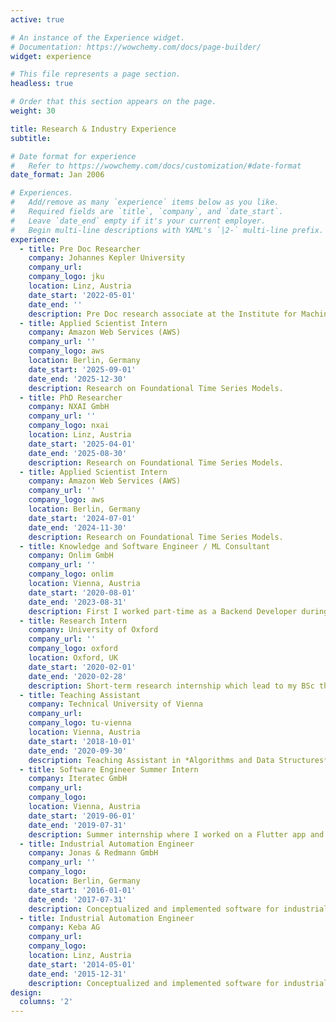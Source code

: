 ```yaml
---
active: true

# An instance of the Experience widget.
# Documentation: https://wowchemy.com/docs/page-builder/
widget: experience

# This file represents a page section.
headless: true

# Order that this section appears on the page.
weight: 30

title: Research & Industry Experience
subtitle:

# Date format for experience
#   Refer to https://wowchemy.com/docs/customization/#date-format
date_format: Jan 2006

# Experiences.
#   Add/remove as many `experience` items below as you like.
#   Required fields are `title`, `company`, and `date_start`.
#   Leave `date_end` empty if it's your current employer.
#   Begin multi-line descriptions with YAML's `|2-` multi-line prefix.
experience:
  - title: Pre Doc Researcher
    company: Johannes Kepler University
    company_url: 
    company_logo: jku
    location: Linz, Austria
    date_start: '2022-05-01'
    date_end: ''
    description: Pre Doc research associate at the Institute for Machine Learning.
  - title: Applied Scientist Intern
    company: Amazon Web Services (AWS)
    company_url: ''
    company_logo: aws
    location: Berlin, Germany
    date_start: '2025-09-01'
    date_end: '2025-12-30'
    description: Research on Foundational Time Series Models.
  - title: PhD Researcher
    company: NXAI GmbH
    company_url: ''
    company_logo: nxai
    location: Linz, Austria
    date_start: '2025-04-01'
    date_end: '2025-08-30'
    description: Research on Foundational Time Series Models.
  - title: Applied Scientist Intern
    company: Amazon Web Services (AWS)
    company_url: ''
    company_logo: aws
    location: Berlin, Germany
    date_start: '2024-07-01'
    date_end: '2024-11-30'
    description: Research on Foundational Time Series Models.
  - title: Knowledge and Software Engineer / ML Consultant
    company: Onlim GmbH
    company_url: ''
    company_logo: onlim
    location: Vienna, Austria
    date_start: '2020-08-01'
    date_end: '2023-08-31'
    description: First I worked part-time as a Backend Developer during my master's studies, focusing on enhancing the dialog component of chatbots with semantic functionalities. Afterwards, I provided machine learning consulting from time to time.
  - title: Research Intern
    company: University of Oxford
    company_url: ''
    company_logo: oxford
    location: Oxford, UK
    date_start: '2020-02-01'
    date_end: '2020-02-28'
    description: Short-term research internship which lead to my BSc thesis about Temporal Knowledge Graph Reasoning.
  - title: Teaching Assistant
    company: Technical University of Vienna
    company_url: 
    company_logo: tu-vienna
    location: Vienna, Austria
    date_start: '2018-10-01'
    date_end: '2020-09-30'
    description: Teaching Assistant in *Algorithms and Data Structures* and *Fundamentals of Computer Engineering*
  - title: Software Engineer Summer Intern
    company: Iteratec GmbH
    company_url: 
    company_logo:
    location: Vienna, Austria
    date_start: '2019-06-01'
    date_end: '2019-07-31'
    description: Summer internship where I worked on a Flutter app and AWS integration
  - title: Industrial Automation Engineer
    company: Jonas & Redmann GmbH
    company_url: ''
    company_logo: 
    location: Berlin, Germany
    date_start: '2016-01-01'
    date_end: '2017-07-31'
    description: Conceptualized and implemented software for industrial machines (solar industry) and put them to run on-site.
  - title: Industrial Automation Engineer
    company: Keba AG
    company_url: 
    company_logo:
    location: Linz, Austria
    date_start: '2014-05-01'
    date_end: '2015-12-31'
    description: Conceptualized and implemented software for industrial machines (plastics industry) and put them to run on-site.
design:
  columns: '2'
---
```

